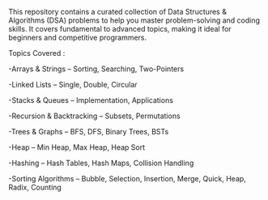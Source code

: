 This repository contains a curated collection of Data Structures & Algorithms (DSA) problems to help you master problem-solving and coding skills. It covers fundamental to advanced topics, making it ideal for beginners and competitive programmers.

Topics Covered : 

-Arrays & Strings – Sorting, Searching, Two-Pointers

-Linked Lists – Single, Double, Circular

-Stacks & Queues – Implementation, Applications

-Recursion & Backtracking – Subsets, Permutations

-Trees & Graphs – BFS, DFS, Binary Trees, BSTs

-Heap – Min Heap, Max Heap, Heap Sort

-Hashing – Hash Tables, Hash Maps, Collision Handling

-Sorting Algorithms – Bubble, Selection, Insertion, Merge, Quick, Heap, Radix, Counting

